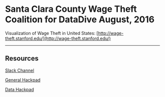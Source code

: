 Santa Clara County Wage Theft Coalition for DataDive August, 2016
=====

Visualization of Wage Theft in United States:
[http://wage-theft.stanford.edu/](http://wage-theft.stanford.edu/)

----
Resources
----
[Slack Channel](https://datakind-sf-bayarea.slack.com/archives/wage-theft-project)

[General Hackpad](https://datakindsfbayarea.hackpad.com/Wage-Theft-Data-Dive-2016-08-2uk7HRK0l0B)

[Data Hackpad](https://datakindsfbayarea.hackpad.com/Wage-Theft-Data-VWLtw4vFhqw)


